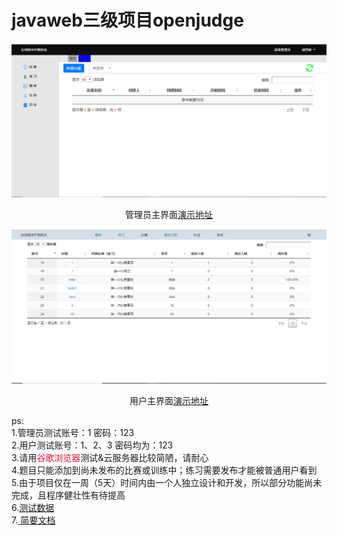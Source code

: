 # javaweb三级项目openjudge
<img src="/demo-picture/管理员主界面.PNG" />
<p align="center">管理员主界面<a href="http://106.13.44.33:8080/openJudge/sup">演示地址</a></p>
<img src="/demo-picture/用户主界面.PNG" />
<p align="center">用户主界面<a href="http://106.13.44.33:8080/openJudge/user">演示地址</a></p> 
ps:<br>
1.管理员测试账号：1 密码：123<br>
2.用户测试账号：1、2、3 密码均为：123<br>
3.请用<font color=#DC143C>谷歌浏览器</font>测试&云服务器比较简陋，请耐心<br>
4.题目只能添加到尚未发布的比赛或训练中；练习需要发布才能被普通用户看到<br>
5.由于项目仅在一周（5天）时间内由一个人独立设计和开发，所以部分功能尚未完成，且程序健壮性有待提高<br>
6.<a href="/data/hello.zip">测试数据</a><br>
7.<a href="/docs/课程设计报告熊思敏150104010145.docx">  简要文档</a>
